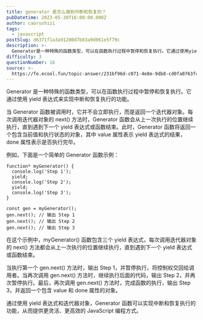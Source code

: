```yaml
---
title: generator 是怎么做到中断和恢复的？
pubDatetime: 2023-05-30T16:00:00.000Z
author: caorushizi
tags:
  - javascript
postSlug: d6371f1a3a91280d7b83a9d061e5f79c
description: >-
  Generator是一种特殊的函数类型，可以在函数执行过程中暂停和恢复执行。它通过使用yield表达式来实现中断和恢复执行的功能。当Generator函数被调用时，它并不会立即执行，而是返回一个迭代器
difficulty: 3
questionNumber: 16
source: >-
  https://fe.ecool.fun/topic-answer/231bf96d-c071-4e8e-9db8-cd0fa0763fc5?orderBy=updateTime&order=desc&tagId=10
---
```


Generator 是一种特殊的函数类型，可以在函数执行过程中暂停和恢复执行。它通过使用 yield 表达式来实现中断和恢复执行的功能。

当 Generator 函数被调用时，它并不会立即执行，而是返回一个迭代器对象。每次调用迭代器对象的 next() 方法时，Generator 函数会从上一次执行的位置继续执行，直到遇到下一个 yield 表达式或函数结束。此时，Generator 函数将返回一个包含当前值和执行状态的对象，其中 value 属性表示 yield 表达式的结果，done 属性表示是否执行完毕。

例如，下面是一个简单的 Generator 函数示例：

    function* myGenerator() {
      console.log('Step 1');
      yield;
      console.log('Step 2');
      yield;
      console.log('Step 3');
    }

    const gen = myGenerator();
    gen.next(); // 输出 Step 1
    gen.next(); // 输出 Step 2
    gen.next(); // 输出 Step 3

在这个示例中，myGenerator() 函数包含三个 yield 表达式，每次调用迭代器对象的 next() 方法都会从上一次执行的位置继续执行，直到遇到下一个 yield 表达式或函数结束。

当执行第一个 gen.next() 方法时，输出 Step 1，并暂停执行，将控制权交回给调用者。当再次调用 gen.next() 方法时，继续执行后面的代码，输出 Step 2，并再次暂停执行。最后，再次调用 gen.next() 方法时，完成函数的执行，输出 Step 3，并返回一个包含 value 和 done 属性的对象。

通过使用 yield 表达式和迭代器对象，Generator 函数可以实现中断和恢复执行的功能，从而提供更灵活、更高效的 JavaScript 编程方式。

